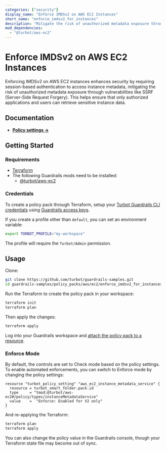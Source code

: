 ```yaml
---
categories: ["security"]
display_name: "Enforce IMDSv2 on AWS EC2 Instances"
short_name: "enforce_imdsv2_for_instances"
description: "Mitigate the risk of unauthorized metadata exposure through vulnerabilities like Server-Side Request Forgery (SSRF)."
mod_dependencies:
  - "@turbot/aws-ec2"
---
```


# Enforce IMDSv2 on AWS EC2 Instances

Enforcing IMDSv2 on AWS EC2 instances enhances security by requiring session-based authentication to access instance metadata, mitigating the risk of unauthorized metadata exposure through vulnerabilities like SSRF (Server-Side Request Forgery). This helps ensure that only authorized applications and users can retrieve sensitive instance data.

## Documentation

- **[Policy settings →](https://hub-guardrails-turbot-com-git-development-turbot.vercel.app/policy-packs/enforce_imdsv2_for_instances/settings)**

## Getting Started

### Requirements

- [Terraform](https://developer.hashicorp.com/terraform/tutorials/aws-get-started/install-cli)
- The following Guardrails mods need to be installed:
  - [@turbot/aws-ec2](https://hub-guardrails-turbot-com-git-development-turbot.vercel.app/mods/aws/aws-ec2)

### Credentials

To create a policy pack through Terraform, setup your [Turbot Guardrails CLI credentials](https://turbot.com/guardrails/docs/reference/cli/installation#set-up-your-turbot-guardrails-credentials) using [Guardrails access keys](https://turbot.com/guardrails/docs/guides/iam/access-keys#generate-a-new-guardrails-api-access-key).

If you create a profile other than `default`, you can set an environment variable:

```sh
export TURBOT_PROFILE="my-workspace"
```

The profile will require the `Turbot/Admin` permission.

## Usage

Clone:

```sh
git clone https://github.com/turbot/guardrails-samples.git
cd guardrails-samples/policy_packs/aws/ec2/enforce_imdsv2_for_instances
```

Run the Terraform to create the policy pack in your workspace:

```sh
terraform init
terraform plan
```

Then apply the changes:

```sh
terraform apply
```

Log into your Guardrails workspace and [attach the policy pack to a resource](https://turbot.com/guardrails/docs/guides/working-with-folders/smart#attach-a-smart-folder-to-a-resource).

### Enforce Mode

By default, the controls are set to Check mode based on the policy settings. To enable automated enforcements, you can switch to Enforce mode by changing the policy settings:

```hcl
resource "turbot_policy_setting" "aws_ec2_instance_metadata_service" {
  resource = turbot_smart_folder.pack.id
  type     = "tmod:@turbot/aws-ec2#/policy/types/instanceMetadataService"
  value    =  "Enforce: Enabled for V2 only"
}
```

And re-applying the Terraform:

```sh
terraform plan
terraform apply
```

You can also change the policy value in the Guardrails console, though your Terraform state file may become out of sync.
